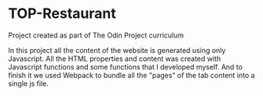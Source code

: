 # TOP-Restaurant
Project created as part of The Odin Project curriculum


In this project all the content of the website is generated using only Javascript.
All the HTML properties and content was created with Javascript functions and some functions that I developed myself.
And to finish it we used Webpack to bundle all the "pages" of the tab content into a single js file.
